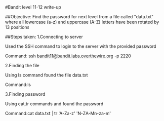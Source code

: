 #Bandit level 11-12 write-up

##Objective: Find the password for next level from a file called "data.txt" where all lowercase (a-z) and uppercase (A-Z) letters have been rotated by 13 positions

##Steps taken: 1.Connecting to server

Used the SSH command to login to the server with the provided password

Command: ssh bandit11@bandit.labs.overthewire.org -p 2220

2.Finding the file

Using ls command found the file data.txt

Command:ls

3.Finding password

Using cat,tr commands and found the password

Command:cat data.txt | tr 'A-Za-z' 'N-ZA-Mn-za-m'
